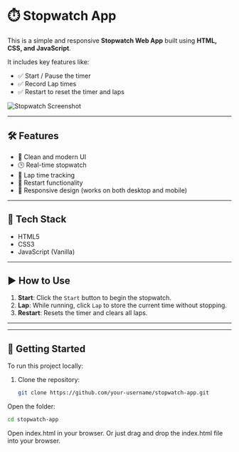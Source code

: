# ⏱️ Stopwatch App

This is a simple and responsive **Stopwatch Web App** built using **HTML, CSS, and JavaScript**.

It includes key features like:
- ✅ Start / Pause the timer
- ✅ Record Lap times
- ✅ Restart to reset the timer and laps

![Stopwatch Screenshot](![image](https://github.com/user-attachments/assets/8be08621-ebe5-4e85-8dd5-f36488666b46)
)

---

## 🛠️ Features

- 🎯 Clean and modern UI
- 🕒 Real-time stopwatch
- 🏁 Lap time tracking
- 🔁 Restart functionality
- 📱 Responsive design (works on both desktop and mobile)

---

## 🔧 Tech Stack

- HTML5
- CSS3
- JavaScript (Vanilla)

---

## ▶️ How to Use

1. **Start**: Click the `Start` button to begin the stopwatch.
2. **Lap**: While running, click `Lap` to store the current time without stopping.
3. **Restart**: Resets the timer and clears all laps.

---


---

## 🚀 Getting Started

To run this project locally:

1. Clone the repository:
   ```bash
   git clone https://github.com/your-username/stopwatch-app.git

Open the folder:

```bash
cd stopwatch-app
```
Open index.html in your browser.
Or just drag and drop the index.html file into your browser.
